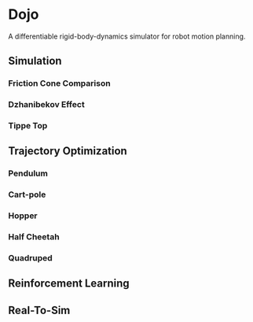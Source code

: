# Dojo
A differentiable rigid-body-dynamics simulator for robot motion planning.

## Simulation 

### Friction Cone Comparison 

### Dzhanibekov Effect

### Tippe Top

## Trajectory Optimization 

### Pendulum 

### Cart-pole 

### Hopper 

### Half Cheetah 

### Quadruped 

## Reinforcement Learning 

## Real-To-Sim
